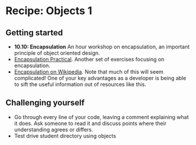 # Recipe: Objects 1

## Getting started
* **10.10: Encapsulation** An hour workshop on encapsulation, an important principle of object oriented design.
* [Encapsulation Practical](https://hackmd.io/2yBI8-9vTwm4u-5c5Q4tsg). Another set of exercises focusing on encapsulation.
* [Encapsulation on Wikipedia](https://en.wikipedia.org/wiki/Encapsulation_(computer_programming)). Note that much of this will seem complicated! One of your key advantages as a developer is being able to sift the useful information out of resources like this.

## Challenging yourself
* Go through every line of your code, leaving a comment explaining what it does. Ask someone to read it and discuss points where their understanding agrees or differs.
* Test drive student directory using objects
